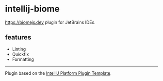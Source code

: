 # intellij-biome

<!-- Plugin description -->
https://biomejs.dev plugin for JetBrains IDEs.

## features
- Linting
- Quickfix
- Formatting
<!-- Plugin description end -->

---
Plugin based on the [IntelliJ Platform Plugin Template][template].

[template]: https://github.com/JetBrains/intellij-platform-plugin-template
[docs:plugin-description]: https://plugins.jetbrains.com/docs/intellij/plugin-user-experience.html#plugin-description-and-presentation
